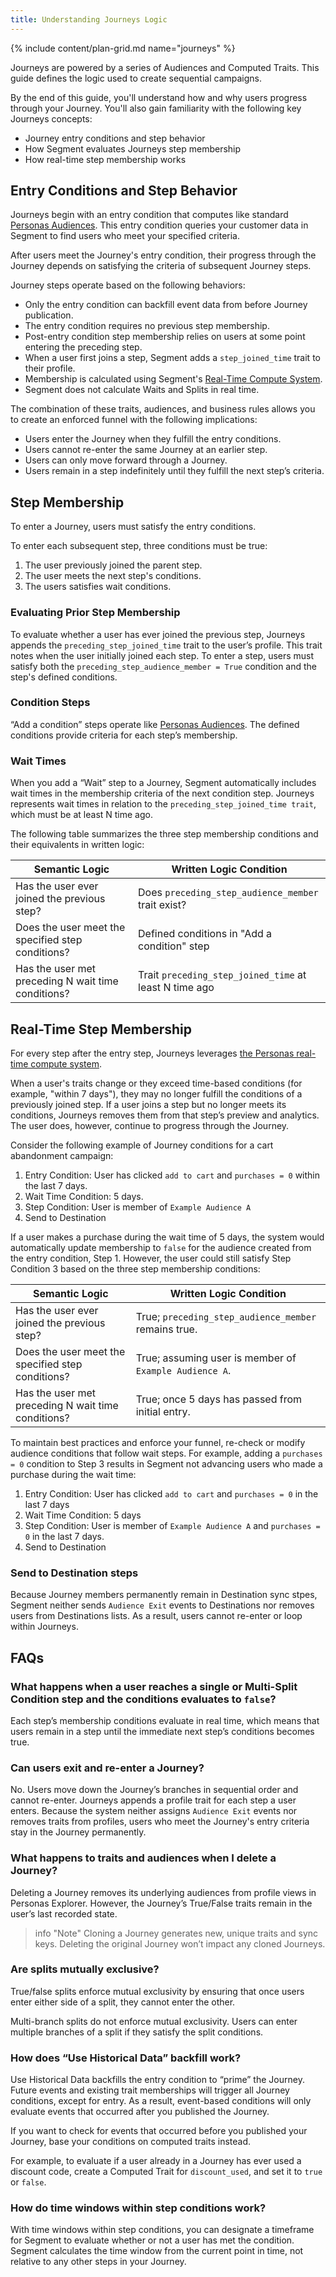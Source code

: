 ```yaml
---
title: Understanding Journeys Logic
---
```


{% include content/plan-grid.md name="journeys" %}

Journeys are powered by a series of Audiences and Computed Traits. This guide defines the logic used to create sequential campaigns.

By the end of this guide, you'll understand how and why users progress through your Journey. You'll also gain familiarity with the following key Journeys concepts:

- Journey entry conditions and step behavior
- How Segment evaluates Journeys step membership
- How real-time step membership works


## Entry Conditions and Step Behavior

Journeys begin with an entry condition that computes like standard [Personas Audiences](/docs/personas/audiences/). This entry condition queries your customer data in Segment to find users who meet your specified criteria.

After users meet the Journey's entry condition, their progress through the Journey depends on satisfying the criteria of subsequent Journey steps.

Journey steps operate based on the following behaviors:

- Only the entry condition can backfill event data from before Journey publication.
- The entry condition requires no previous step membership.
- Post-entry condition step membership relies on users at some point entering the preceding step.
- When a user first joins a step, Segment adds a  `step_joined_time` trait to their profile.
- Membership is calculated using Segment's [Real-Time Compute System](/docs/personas/audiences/#real-time-compute-vs-batch).
- Segment does not calculate Waits and Splits in real time.

The combination of these traits, audiences, and business rules allows you to create an enforced funnel with the following implications:

- Users enter the Journey when they fulfill the entry conditions.
- Users cannot re-enter the same Journey at an earlier step.
- Users can only move forward through a Journey.
- Users remain in a step indefinitely until they fulfill the next step’s criteria.

## Step Membership

To enter a Journey, users must satisfy the entry conditions. 

To enter each subsequent step, three conditions must be true:


1. The user previously joined the parent step.
2. The user meets the next step's conditions.
3. The users satisfies wait conditions.

### Evaluating Prior Step Membership

To evaluate whether a user has ever joined the previous step, Journeys appends the `preceding_step_joined_time` trait to the user’s profile.  This trait notes when the user initially joined each step.  To enter a step, users must satisfy both the `preceding_step_audience_member = True` condition and the step's defined conditions.

### Condition Steps

“Add a condition” steps operate like [Personas Audiences](/docs/personas/audiences/). The defined conditions provide criteria for each step’s membership.

### Wait Times

When you add a “Wait” step to a Journey, Segment automatically includes wait times in the membership criteria of the next condition step.  Journeys represents wait times in relation to the `preceding_step_joined_time trait`, which must be at least N time ago.

The following table summarizes the three step membership conditions and their equivalents in written logic:

| Semantic Logic                                     | Written Logic Condition                              |
|----------------------------------------------------|------------------------------------------------------|
| Has the user ever joined the previous step?        | Does `preceding_step_audience_member` trait exist?     |
| Does the user meet the specified step conditions?  | Defined conditions in "Add a condition" step         |
| Has the user met preceding N wait time conditions? | Trait `preceding_step_joined_time` at least N time ago |

## Real-Time Step Membership

For every step after the entry step, Journeys leverages [the Personas real-time compute system](https://segment.com/docs/personas/audiences/#real-time-compute-vs-batch).

When a user's traits change or they exceed time-based conditions (for example, "within 7 days"), they may no longer fulfill the conditions of a previously joined step. If a user joins a step but no longer meets its conditions, Journeys removes them from that step’s preview and analytics.  The user does, however, continue to progress through the Journey.

Consider the following example of Journey conditions for a cart abandonment campaign:


1. Entry Condition: User has clicked `add to cart` and `purchases = 0` within the last 7 days.
2. Wait Time Condition: 5 days.
3. Step Condition: User is member of `Example Audience A`
4. Send to Destination

If a user makes a purchase during the wait time of 5 days, the system would automatically update membership to `false` for the audience created from the entry condition, Step 1. However, the user could still satisfy Step Condition 3 based on the three step membership conditions:


| Semantic Logic                                     | Written Logic Condition                               |
|----------------------------------------------------|-------------------------------------------------------|
| Has the user ever joined the previous step?        | True; `preceding_step_audience_member` remains true.  |
| Does the user meet the specified step conditions?  | True; assuming user is member of `Example Audience A`. |
| Has the user met preceding N wait time conditions? | True; once 5 days has passed from initial entry.      |


To maintain best practices and enforce your funnel, re-check or modify audience conditions that follow wait steps.  For example, adding a `purchases = 0` condition to Step 3 results in Segment not advancing users who made a purchase during the wait time:

1. Entry Condition: User has clicked `add to cart` and `purchases = 0` in the last 7 days
2. Wait Time Condition: 5 days
3. Step Condition: User is member of `Example Audience A` and `purchases = 0` in the last 7 days.
4. Send to Destination

### Send to Destination steps

Because Journey members permanently remain in Destination sync stpes, Segment neither sends `Audience Exit` events to Destinations nor removes users from Destinations lists.  As a result, users cannot re-enter or loop within Journeys.


## FAQs

### What happens when a user reaches a single or Multi-Split Condition step and the conditions evaluates to `false`?

Each step’s membership conditions evaluate in real time, which means that users remain in a step until the immediate next step’s conditions becomes true.

### Can users exit and re-enter a Journey?

No. Users move down the Journey’s branches in sequential order and cannot re-enter. Journeys appends a profile trait for each step a user enters. Because the system neither assigns `Audience Exit` events nor removes traits from profiles, users who meet the Journey's entry criteria stay in the Journey permanently.

### What happens to traits and audiences when I delete a Journey?

Deleting a Journey removes its underlying audiences from profile views in Personas Explorer.  However, the Journey’s True/False traits remain in the user’s last recorded state.

> info "Note"
> Cloning a Journey generates new, unique traits and sync keys.  Deleting the original Journey won’t impact any cloned Journeys.

### Are splits mutually exclusive?

True/false splits enforce mutual exclusivity by ensuring that once users enter either side of a split, they cannot enter the other.

Multi-branch splits do not enforce mutual exclusivity. Users can enter multiple branches of a split if they satisfy the split conditions.

### How does “Use Historical Data” backfill work?

Use Historical Data backfills the entry condition to “prime” the Journey.  Future events and existing trait memberships will trigger all Journey conditions, except for entry.  As a result, event-based conditions will only evaluate events that occurred after you published the Journey.

If you want to check for events that occurred before you published your Journey, base your conditions on computed traits instead.

For example, to evaluate if a user already in a Journey has ever used a discount code, create a Computed Trait for `discount_used`, and set it to `true` or `false`.

### How do time windows within step conditions work?

With time windows within step conditions, you can designate a timeframe for Segment to evaluate whether or not a user has met the condition.  Segment calculates the time window from the current point in time, not relative to any other steps in your Journey.
